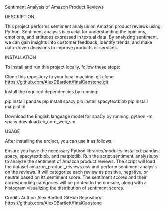 Sentiment Analysis of Amazon Product Reviews

DESCRIPTION

This project performs sentiment analysis on Amazon product reviews using Python. 
Sentiment analysis is crucial for understanding the opinions, emotions, and attitudes expressed in textual data. 
By analyzing sentiment, we can gain insights into customer feedback, identify trends, and make data-driven decisions to improve products or services.

INSTALLATION

To install and run this project locally, follow these steps:

Clone this repository to your local machine:
git clone https://github.com/AlexDBartlett/finalCapstone.git

Install the required dependencies by running:

pip install pandas 
pip install spacy 
pip install spacytextblob 
pip install matplotlib

Download the English language model for spaCy by running:
python -m spacy download en_core_web_sm

USAGE 

After installing the project, you can use it as follows:

Ensure you have the necessary Python libraries/modules installed: pandas, spacy, spacytextblob, and matplotlib.
Run the script sentiment_analysis.py to analyze the sentiment of Amazon product reviews.
The script will load the dataset amazon_product_reviews.csv and perform sentiment analysis on the reviews. 
It will categorize each review as positive, negative, or neutral based on its sentiment score.
The sentiment scores and their corresponding categories will be printed to the console, along with a histogram visualizing the distribution of sentiment scores.

Credits
Author: Alex Bartlett
GitHub Repository: https://github.com/AlexDBartlett/finalCapstone
